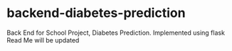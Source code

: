 # backend-diabetes-prediction
Back End for School Project, Diabetes Prediction. Implemented using flask
Read Me will be updated

